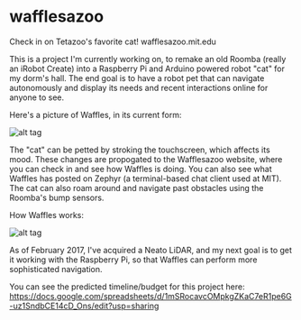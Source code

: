 # wafflesazoo
Check in on Tetazoo's favorite cat! wafflesazoo.mit.edu


This is a project I'm currently working on, to remake an old Roomba (really an iRobot Create) into a Raspberry Pi and Arduino powered robot "cat" for my dorm's hall. The end goal is to have a robot pet that can navigate autonomously and display its needs and recent interactions online for anyone to see. 

Here's a picture of Waffles, in its current form: 

![alt tag](https://photos.app.goo.gl/5G0lX0R7wVqigQzg2 "")


The "cat" can be petted by stroking the touchscreen, which affects its mood. These changes are propogated to the Wafflesazoo website, where you can check in and see how Waffles is doing. You can also see what Waffles has posted on Zephyr (a terminal-based chat client used at MIT). The cat can also roam around and navigate past obstacles using the Roomba's bump sensors. 


How Waffles works: 


![alt tag](https://photos.app.goo.gl/m1tKdNU3cLKM1mr23 "")



As of February 2017, I've acquired a Neato LiDAR, and my next goal is to get it working with the Raspberry Pi, so that Waffles can perform more sophisticated navigation. 



You can see the predicted timeline/budget for this project here: https://docs.google.com/spreadsheets/d/1mSRocavcOMpkgZKaC7eR1pe6G-uz1SndbCE14cD_Ons/edit?usp=sharing

